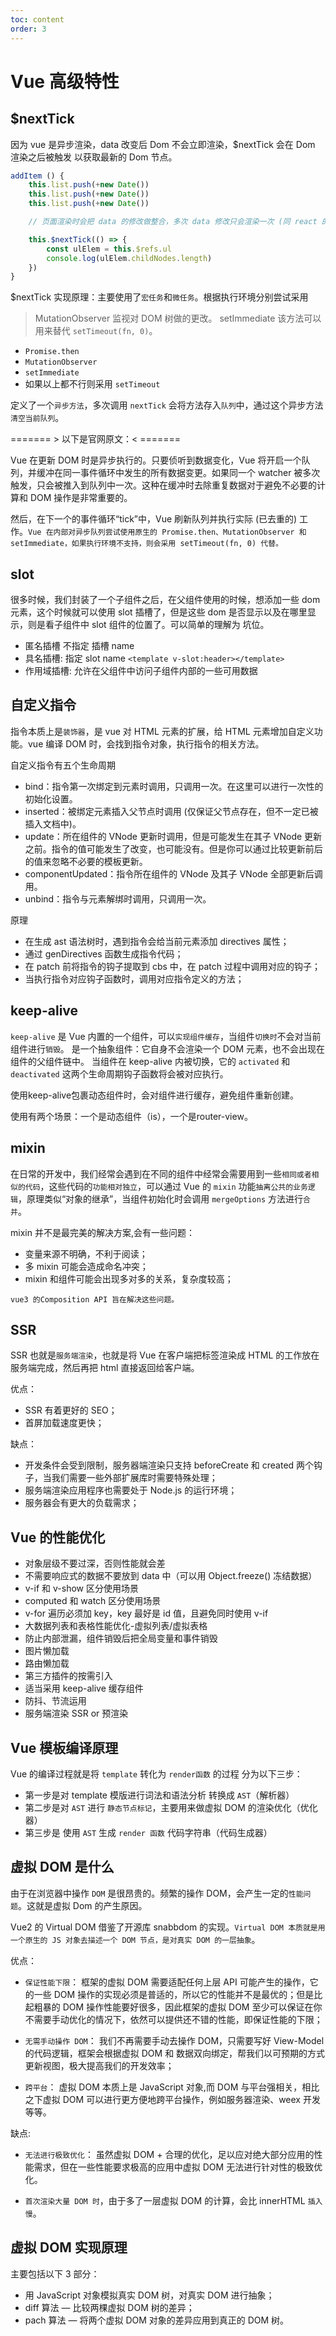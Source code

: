 ```yaml
---
toc: content
order: 3
---
```


# Vue 高级特性

## $nextTick

因为 vue 是异步渲染，data 改变后 Dom 不会立即渲染，$nextTick 会在 Dom 渲染之后被触发 以获取最新的 Dom 节点。

```js
addItem () {
    this.list.push(+new Date())
    this.list.push(+new Date())
    this.list.push(+new Date())

    // 页面渲染时会把 data 的修改做整合，多次 data 修改只会渲染一次 (同 react 的 setState)

    this.$nextTick(() => {
        const ulElem = this.$refs.ul
        console.log(ulElem.childNodes.length)
    })
}
```

$nextTick 实现原理：主要使用了`宏任务`和`微任务`。根据执行环境分别尝试采用

> MutationObserver 监视对 DOM 树做的更改。
> setImmediate 该方法可以用来替代 `setTimeout(fn, 0)`。

-   `Promise.then`
-   `MutationObserver`
-   `setImmediate`
-   如果以上都不行则采用 `setTimeout`

定义了一个`异步方法`，多次调用 `nextTick` 会将方法存入`队列`中，通过这个异步方法`清空当前队列`。

======= > 以下是官网原文：< =======

Vue 在更新 DOM 时是异步执行的。只要侦听到数据变化，Vue 将开启一个队列，并缓冲在同一事件循环中发生的所有数据变更。如果同一个 watcher 被多次触发，只会被推入到队列中一次。这种在缓冲时去除重复数据对于避免不必要的计算和 DOM 操作是非常重要的。

然后，在下一个的事件循环“tick”中，Vue 刷新队列并执行实际 (已去重的) 工作。`Vue 在内部对异步队列尝试使用原生的 Promise.then、MutationObserver 和 setImmediate，如果执行环境不支持，则会采用 setTimeout(fn, 0) 代替。`

## slot

很多时候，我们封装了一个子组件之后，在父组件使用的时候，想添加一些 dom 元素，这个时候就可以使用 slot 插槽了，但是这些 dom 是否显示以及在哪里显示，则是看子组件中 slot 组件的位置了。可以简单的理解为 坑位。

-   匿名插槽 不指定 插槽 name
-   具名插槽: 指定 slot name `<template v-slot:header></template>`
-   作用域插槽: 允许在父组件中访问子组件内部的一些可用数据

## 自定义指令

指令本质上是`装饰器`，是 vue 对 HTML 元素的扩展，给 HTML 元素增加自定义功能。vue 编译 DOM 时，会找到指令对象，执行指令的相关方法。

自定义指令有五个生命周期

-   bind：指令第一次绑定到元素时调用，只调用一次。在这里可以进行一次性的初始化设置。
-   inserted：被绑定元素插入父节点时调用 (仅保证父节点存在，但不一定已被插入文档中)。
-   update：所在组件的 VNode 更新时调用，但是可能发生在其子 VNode 更新之前。指令的值可能发生了改变，也可能没有。但是你可以通过比较更新前后的值来忽略不必要的模板更新。
-   componentUpdated：指令所在组件的 VNode 及其子 VNode 全部更新后调用。
-   unbind：指令与元素解绑时调用，只调用一次。

原理

- 在生成 ast 语法树时，遇到指令会给当前元素添加 directives 属性；
- 通过 genDirectives 函数生成指令代码；
- 在 patch 前将指令的钩子提取到 cbs 中，在 patch 过程中调用对应的钩子；
- 当执行指令对应钩子函数时，调用对应指令定义的方法；

## keep-alive

`keep-alive` 是 Vue 内置的一个组件，可以`实现组件缓存`，当组件`切换时`不会对当前组件进行`销毁`。
是一个抽象组件：它自身不会渲染一个 DOM 元素，也不会出现在组件的父组件链中。
当组件在 keep-alive 内被切换，它的 `activated` 和 `deactivated` 这两个生命周期钩子函数将会被对应执行。

使用keep-alive包裹动态组件时，会对组件进行缓存，避免组件重新创建。

使用有两个场景：一个是动态组件（is），一个是router-view。

## mixin

在日常的开发中，我们经常会遇到在不同的组件中经常会需要用到一些`相同或者相似的代码`，这些代码的`功能相对独立`，可以通过 Vue 的 `mixin` 功能`抽离公共的业务逻辑`，原理类似“对象的继承”，当组件初始化时会调用 `mergeOptions` 方法进行`合并`。

mixin 并不是最完美的解决方案,会有一些问题：

-   变量来源不明确，不利于阅读；
-   多 mixin 可能会造成命名冲突；
-   mixin 和组件可能会出现多对多的关系，复杂度较高；

`vue3 的Composition API 旨在解决这些问题。`

## SSR

SSR 也就是`服务端渲染`，也就是将 Vue 在客户端把标签渲染成 HTML 的工作放在服务端完成，然后再把 html 直接返回给客户端。

优点：

-   SSR 有着更好的 SEO；
-   首屏加载速度更快；

缺点：

-   开发条件会受到限制，服务器端渲染只支持 beforeCreate 和 created 两个钩子，当我们需要一些外部扩展库时需要特殊处理；
-   服务端渲染应用程序也需要处于 Node.js 的运行环境；
-   服务器会有更大的负载需求；

## Vue 的性能优化

-   对象层级不要过深，否则性能就会差
-   不需要响应式的数据不要放到 data 中（可以用 Object.freeze() 冻结数据）
-   v-if 和 v-show 区分使用场景
-   computed 和 watch 区分使用场景
-   v-for 遍历必须加 key，key 最好是 id 值，且避免同时使用 v-if
-   大数据列表和表格性能优化-虚拟列表/虚拟表格
-   防止内部泄漏，组件销毁后把全局变量和事件销毁
-   图片懒加载
-   路由懒加载
-   第三方插件的按需引入
-   适当采用 keep-alive 缓存组件
-   防抖、节流运用
-   服务端渲染 SSR or 预渲染

## Vue 模板编译原理

Vue 的编译过程就是将 `template` 转化为 `render函数` 的过程 分为以下三步：

-   第一步是对 template 模版进行词法和语法分析 转换成 `AST`（解析器）
-   第二步是对 `AST` 进行 `静态节点标记`，主要用来做虚拟 DOM 的渲染优化（优化器）
-   第三步是 使用 `AST` 生成 `render 函数` 代码字符串（代码生成器）

## 虚拟 DOM 是什么

由于在浏览器中操作 `DOM` 是很昂贵的。频繁的操作 DOM，会产生一定的`性能问题`。这就是虚拟 Dom 的产生原因。

Vue2 的 Virtual DOM 借鉴了开源库 snabbdom 的实现。`Virtual DOM 本质就是用一个原生的 JS 对象去描述一个 DOM 节点，是对真实 DOM 的一层抽象`。

优点：

-   `保证性能下限`： 框架的虚拟 DOM 需要适配任何上层 API 可能产生的操作，它的一些 DOM 操作的实现必须是普适的，所以它的性能并不是最优的；但是比起粗暴的 DOM 操作性能要好很多，因此框架的虚拟 DOM 至少可以保证在你不需要手动优化的情况下，依然可以提供还不错的性能，即保证性能的下限；

-   `无需手动操作 DOM`： 我们不再需要手动去操作 DOM，只需要写好 View-Model 的代码逻辑，框架会根据虚拟 DOM 和 数据双向绑定，帮我们以可预期的方式更新视图，极大提高我们的开发效率；

-   `跨平台`： 虚拟 DOM 本质上是 JavaScript 对象,而 DOM 与平台强相关，相比之下虚拟 DOM 可以进行更方便地跨平台操作，例如服务器渲染、weex 开发等等。

缺点:

-   `无法进行极致优化`： 虽然虚拟 DOM + 合理的优化，足以应对绝大部分应用的性能需求，但在一些性能要求极高的应用中虚拟 DOM 无法进行针对性的极致优化。

-   `首次渲染大量 DOM 时`，由于多了一层虚拟 DOM 的计算，会比 innerHTML `插入慢`。

## 虚拟 DOM 实现原理

主要包括以下 3 部分：

-   用 JavaScript 对象模拟真实 DOM 树，对真实 DOM 进行抽象；
-   diff 算法 — 比较两棵虚拟 DOM 树的差异；
-   pach 算法 — 将两个虚拟 DOM 对象的差异应用到真正的 DOM 树。
